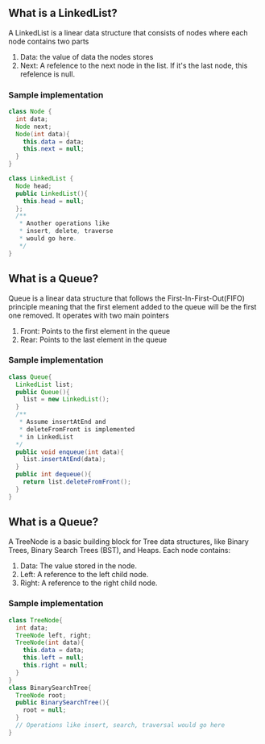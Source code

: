 ## What is a LinkedList?

A LinkedList is a linear data structure
that consists of nodes where each node contains two parts

1. Data: the value of data the nodes stores
2. Next: A refelence to the next node in the list.
   If it's the last node, this refelence is null.

### Sample implementation

```java
class Node {
  int data;
  Node next;
  Node(int data){
    this.data = data;
    this.next = null;
  }
}

class LinkedList {
  Node head;
  public LinkedList(){
    this.head = null;
  };
  /**
   * Another operations like
   * insert, delete, traverse
   * would go here.
   */
}
```

## What is a Queue?

Queue is a linear data structure that
follows the First-In-First-Out(FIFO) principle
meaning that the first element added to the
queue will be the first one removed.
It operates with two main pointers

1. Front: Points to the first element in the queue
2. Rear: Points to the last element in the queue

### Sample implementation

```java
class Queue{
  LinkedList list;
  public Queue(){
    list = new LinkedList();
  }
  /**
   * Assume insertAtEnd and
   * deleteFromFront is implemented
   * in LinkedList
  */
  public void enqueue(int data){
    list.insertAtEnd(data);
  }
  public int dequeue(){
    return list.deleteFromFront();
  }
}
```

## What is a Queue?

A TreeNode is a basic building block for Tree data structures, like Binary Trees, Binary Search Trees (BST), and Heaps. Each node contains:

1. Data: The value stored in the node.
2. Left: A reference to the left child node.
3. Right: A reference to the right child node.

### Sample implementation

```java
class TreeNode{
  int data;
  TreeNode left, right;
  TreeNode(int data){
    this.data = data;
    this.left = null;
    this.right = null;
  }
}
class BinarySearchTree{
  TreeNode root;
  public BinarySearchTree(){
    root = null;
  }
  // Operations like insert, search, traversal would go here
}
```
